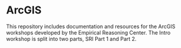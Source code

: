 # ArcGIS

This repository includes documentation and resources for the ArcGIS workshops developed by the Empirical Reasoning Center. The Intro workshop is split into two parts, SRI Part 1 and Part 2. 
